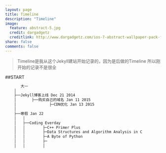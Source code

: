 ```yaml
---
layout: page
title: Timeline
description: "Timeline"
image:
  feature: abstract-5.jpg
  credit: dargadgetz
  creditlink: http://www.dargadgetz.com/ios-7-abstract-wallpaper-pack-for-iphone-5-and-ipod-touch-retina/
share: false
comments: false
---
```


>Timeline是我从这个Jekyll建站开始记录的，因为是后做的Timeline
>所以刚开始的记录不是很全

##START  

~~~ html 
       大一 
	│ 
	├──Jekyll博客上线 Dec 21 2014
	│       ├──购买自己的域名 Jan 11 2015
	│ 			    ├─CDN优化 Jan 13 2015
	│
	├──寒假 Jan 22
	│   │
	│   ├──Coding Everday	
	│   │        ├─C++ Primer Plus
	│   │        ├─Data Structures and Algorithm Analysis in C 
	│   │        ├─A Byte of Python                    
	│   │        ├─
	│   │        │
~~~